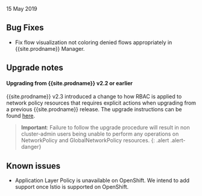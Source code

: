 15 May 2019

## Bug Fixes

- Fix flow visualization not coloring denied flows appropriately in {{site.prodname}} Manager.

## Upgrade notes

#### Upgrading from {{site.prodname}} v2.2 or earlier

{{site.prodname}} v2.3 introduced a change to how RBAC is applied to network policy resources
that requires explicit actions when upgrading from a previous {{site.prodname}} release.
The upgrade instructions can be found [here](../maintenance/kubernetes-upgrade-tsee).

> **Important**: Failure to follow the upgrade procedure will result in non cluster-admin users
> being unable to perform any operations on NetworkPolicy and GlobalNetworkPolicy resources.
{: .alert .alert-danger}

## Known issues

- Application Layer Policy is unavailable on OpenShift.  We intend to add support once
  Istio is supported on OpenShift.
